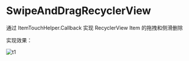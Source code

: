 # SwipeAndDragRecyclerView

通过 ItemTouchHelper.Callback 实现 RecyclerView Item 的拖拽和侧滑删除

实现效果：

![t1](https://user-gold-cdn.xitu.io/2018/2/9/1617647158982e44?imageslim)
